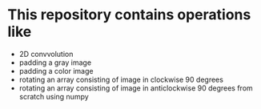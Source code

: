 # This repository contains operations like 
- 2D convvolution
- padding a gray image
- padding a color image
- rotating an array consisting of image in clockwise 90 degrees
- rotating an array consisting of image in anticlockwise 90 degrees
from scratch using numpy
